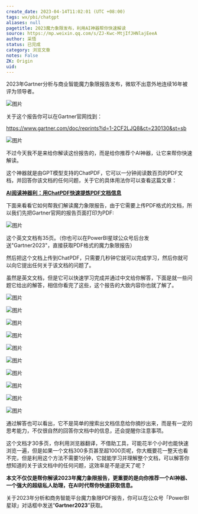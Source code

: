 ```yaml
---
create_date: 2023-04-14T11:02:01 (UTC +08:00)
tags: wx/pbi/chatgpt 
aliases: null
pagetitle: 2023魔力象限发布，利用AI神器帮你快速解读
source: https://mp.weixin.qq.com/s/ZJ-Kwc-MtjIfJHNlajEeeA
author: 采悟
status: 已完成 
category: 浏览文章
notes: False
ZK: Origin
uid: 
---
```


2023年Gartner分析与商业智能魔力象限报告发布，微软不出意外地连续16年被评为领导者。  

![图片](https://mmbiz.qpic.cn/mmbiz_png/aHEbZtANQJNE4p08ExjpCiawDO85NApkHm2ULKicL7Z5hlNLUPM4M0krZF8NZ2Tibf70hWqJ6tdvicJc2uyMYSA95w/640?wx_fmt=png&wxfrom=5&wx_lazy=1&wx_co=1)

关于这个报告你可以在Gartner官网找到：

https://www.gartner.com/doc/reprints?id=1-2CF2LJQ8&ct=230130&st=sb

![图片](https://mmbiz.qpic.cn/mmbiz_jpg/aHEbZtANQJMsNhzHiatNJDuHliaCbqpHBDAKDoynapdcAchW6RPjeJg4brUwjhYwxZyiaWLmOOxBFvh9pW3xOjpPA/640?wx_fmt=jpeg&wxfrom=5&wx_lazy=1&wx_co=1)

不过今天我不是来给你解读这份报告的，而是给你推荐个AI神器，让它来帮你快速解读。

这个神器就是由GPT模型支持的ChatPDF，它可以一分钟阅读数百页的PDF文档，并回答你该文档的任何问题，关于它的具体用法你可以查看这篇文章：

[**AI阅读神器利：用ChatPDF快速提炼PDF文档信息**](http://mp.weixin.qq.com/s?__biz=MzI0OTMzOTY5Ng==&mid=2247484745&idx=1&sn=a6c18ecebe84f481f975a1093ddb96e4&chksm=e9924f16dee5c60079b44cfe94d8693cbf518e855adf30c3cad85067734c3e4cb825f348e69c&scene=21#wechat_redirect)

下面来看看它如何帮我们解读魔力象限报告，由于它需要上传PDF格式的文档，所以我们先把Gartner官网的报告页面打印为PDF:  

![图片](https://mmbiz.qpic.cn/mmbiz_jpg/aHEbZtANQJMsNhzHiatNJDuHliaCbqpHBDvGQoAYUKJZLbpAAT5jnpt6rQkuUdhCRK208pDrkXLL423vgSGgCdPQ/640?wx_fmt=jpeg&wxfrom=5&wx_lazy=1&wx_co=1)

这个英文文档有35页。（你也可以在PowerBI星球公众号后台发送"Gartner2023"，直接获取PDF格式的魔力象限报告）

然后把这个文档上传到ChatPDF，只需要几秒钟它就可以完成学习，然后你就可以向它提出任何关于该文档的问题了。

虽然是英文文档，但是它可以快速学习完成并通过中文给你解答，下面是就一些问题它给出的解答，相信你看完了这些，这个报告的大致内容你也就了解了。  

![图片](https://mmbiz.qpic.cn/mmbiz_jpg/aHEbZtANQJNE4p08ExjpCiawDO85NApkHibppmoibJsue7Nia974xYx3Kzbqr9bYDY4PUS8Pl0mQwpagBvaRibVZjFA/640?wx_fmt=jpeg&wxfrom=5&wx_lazy=1&wx_co=1)

![图片](https://mmbiz.qpic.cn/mmbiz_jpg/aHEbZtANQJNE4p08ExjpCiawDO85NApkHNsdfMSkQgow0ibEHib0uVLmyGTRau3Qky85uk9UfuoyWJe39AoDrB0hQ/640?wx_fmt=jpeg&wxfrom=5&wx_lazy=1&wx_co=1)

![图片](https://mmbiz.qpic.cn/mmbiz_jpg/aHEbZtANQJNE4p08ExjpCiawDO85NApkHxxGy9xsrkibiaWcibJY29N5ZW2pAnQ3JlqGv6HHWpFD07Cl8spz6wD0rQ/640?wx_fmt=jpeg&wxfrom=5&wx_lazy=1&wx_co=1)

![图片](https://mmbiz.qpic.cn/mmbiz_jpg/aHEbZtANQJNE4p08ExjpCiawDO85NApkHRE9GQDZn5go8KFVkvJ6tjiaLgK9YHV18MTjTshzWjwC8OUZM0hG4FGg/640?wx_fmt=jpeg&wxfrom=5&wx_lazy=1&wx_co=1)

![图片](https://mmbiz.qpic.cn/mmbiz_jpg/aHEbZtANQJNE4p08ExjpCiawDO85NApkHeEjTjLvowjoUfk1dpiaicZVfOibL8MT24u9A6B5oOYNGxaY7TkdNTO8sw/640?wx_fmt=jpeg&wxfrom=5&wx_lazy=1&wx_co=1)

![图片](https://mmbiz.qpic.cn/mmbiz_jpg/aHEbZtANQJNE4p08ExjpCiawDO85NApkH4gIa0Y7r0qm0LVeVa61j8dGib0R6QAA8QhllaWpPLmRiaQ0QEsxkklUg/640?wx_fmt=jpeg&wxfrom=5&wx_lazy=1&wx_co=1)

![图片](https://mmbiz.qpic.cn/mmbiz_jpg/aHEbZtANQJNE4p08ExjpCiawDO85NApkHj1ibQheWa73kibLfAP3tS3lhrPicEtXBIRpj3v8JRaiaYE53tknl05ETGw/640?wx_fmt=jpeg&wxfrom=5&wx_lazy=1&wx_co=1)

![图片](https://mmbiz.qpic.cn/mmbiz_jpg/aHEbZtANQJNE4p08ExjpCiawDO85NApkHNPOr8uE0wvKQ2liclvMqHrqc6K7WOtbtSMSQebOPfQRCSIGpNZYoUcA/640?wx_fmt=jpeg&wxfrom=5&wx_lazy=1&wx_co=1)

![图片](https://mmbiz.qpic.cn/mmbiz_jpg/aHEbZtANQJNE4p08ExjpCiawDO85NApkHICGicDgAc57ogSPWs5VWksQiaGzkFribueaib9EvzG9elBLFiazMnMEP9SA/640?wx_fmt=jpeg&wxfrom=5&wx_lazy=1&wx_co=1)

![图片](https://mmbiz.qpic.cn/mmbiz_jpg/aHEbZtANQJNE4p08ExjpCiawDO85NApkHpMzX9aFt7hHMafMsCUicpIrF7HN01kpK0ZD4szolNicwX7vRA6lGjc0Q/640?wx_fmt=jpeg&wxfrom=5&wx_lazy=1&wx_co=1)

通过解答也可以看出，它不是简单的搜索出文档信息给你摘抄出来，而是有一定的思考能力，不仅很自然的回答你文档中的信息，还会提醒你注意事项。  

这个文档才30多页，你利用浏览器翻译，不借助工具，可能花半个小时也能快速浏览一遍，但是如果一个文档300多页甚至超1000页呢，你大概要花一整天也看不完，但是利用这个方法不需要1分钟，它就能学习并理解整个文档，可以解答你想知道的关于该文档中的任何问题，这效率是不是逆天了呢？

**本文不仅仅是帮你解读2023年魔力象限报告，更重要的是向你推荐一个AI神器、一个强大的超级私人助理，在AI时代帮你快速获取信息。**  

关于2023年分析和商务智能平台魔力象限PDF报告，你可以在公众号「PowerBI星球」对话框中发送“**Gartner2023**”获取。

